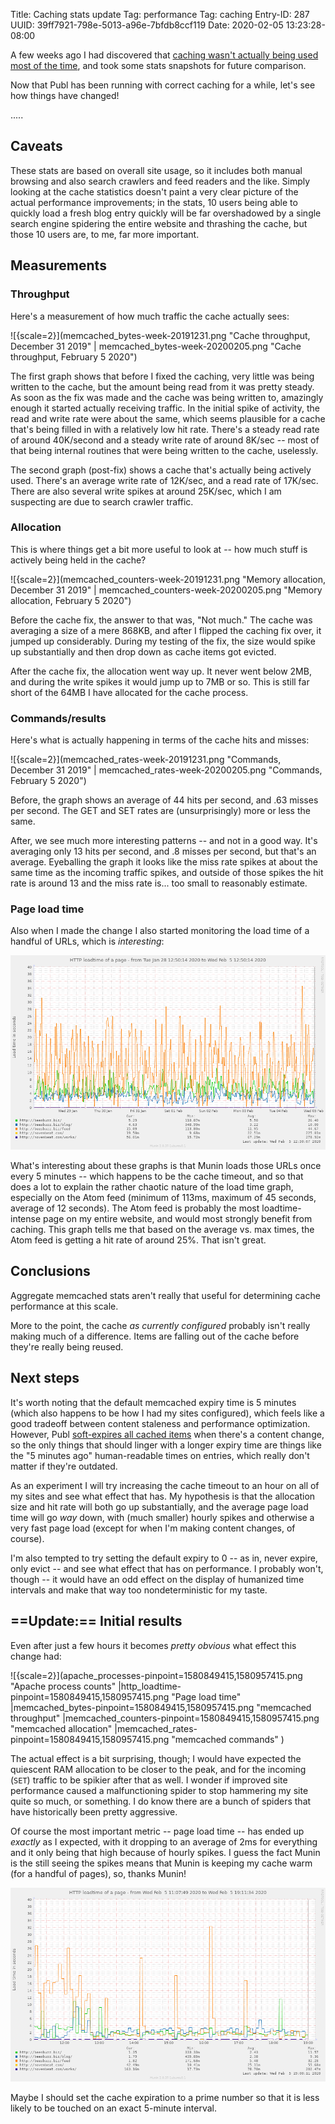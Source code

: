 Title: Caching stats update
Tag: performance
Tag: caching
Entry-ID: 287
UUID: 39ff7921-798e-5013-a96e-7bfdb8ccf119
Date: 2020-02-05 13:23:28-08:00

A few weeks ago I had discovered that [caching wasn't actually being used most of the time](304), and took some stats snapshots for future comparison.

Now that Publ has been running with correct caching for a while, let's see how things have changed!

.....

## Caveats

These stats are based on overall site usage, so it includes both manual browsing and also search crawlers and feed readers and the like. Simply looking at the cache statistics doesn't paint a very clear picture of the actual performance improvements; in the stats, 10 users being able to quickly load a fresh blog entry quickly will be far overshadowed by a single search engine spidering the entire website and thrashing the cache, but those 10 users are, to me, far more important.

## Measurements

### Throughput

Here's a measurement of how much traffic the cache actually sees:

![{scale=2}](memcached_bytes-week-20191231.png "Cache throughput, December 31 2019"
| memcached_bytes-week-20200205.png "Cache throughput, February 5 2020")

The first graph shows that before I fixed the caching, very little was being written to the cache, but the amount being read from it was pretty steady. As soon as the fix was made and the cache was being written to, amazingly enough it started actually receiving traffic. In the initial spike of activity, the read and write rate were about the same, which seems plausible for a cache that's being filled in with a relatively low hit rate. There's a steady read rate of around 40K/second and a steady write rate of around 8K/sec -- most of that being internal routines that were being written to the cache, uselessly.

The second graph (post-fix) shows a cache that's actually being actively used. There's an average write rate of 12K/sec, and a read rate of 17K/sec. There are also several write spikes at around 25K/sec, which I am suspecting are due to search crawler traffic.

### Allocation

This is where things get a bit more useful to look at -- how much stuff is actively being held in the cache?

![{scale=2}](memcached_counters-week-20191231.png "Memory allocation, December 31 2019"
| memcached_counters-week-20200205.png "Memory allocation, February 5 2020")

Before the cache fix, the answer to that was, "Not much." The cache was averaging a size of a mere 868KB, and after I flipped the caching fix over, it jumped up considerably. During my testing of the fix, the size would spike up substantially and then drop down as cache items got evicted.

After the cache fix, the allocation went way up. It never went below 2MB, and during the write spikes it would jump up to 7MB or so. This is still far short of the 64MB I have allocated for the cache process.

### Commands/results

Here's what is actually happening in terms of the cache hits and misses:

![{scale=2}](memcached_rates-week-20191231.png "Commands, December 31 2019"
| memcached_rates-week-20200205.png "Commands, February 5 2020")

Before, the graph shows an average of 44 hits per second, and .63 misses per second. The GET and SET rates are (unsurprisingly) more or less the same.

After, we see much more interesting patterns -- and not in a good way. It's averaging only 13 hits per second, and .8 misses per second, but that's an average. Eyeballing the graph it looks like the miss rate spikes at about the same time as the incoming traffic spikes, and outside of those spikes the hit rate is around 13 and the miss rate is... too small to reasonably estimate.

### Page load time

Also when I made the change I also started monitoring the load time of a handful of URLs, which is *interesting*:

![{scale=2}](http_loadtime-week-20200205.png "page load time")

What's interesting about these graphs is that Munin loads those URLs once every 5 minutes -- which happens to be the cache timeout, and so that does a lot to explain the rather chaotic nature of the load time graph, especially on the Atom feed (minimum of 113ms, maximum of 45 seconds, average of 12 seconds). The Atom feed is probably the most loadtime-intense page on my entire website, and would most strongly benefit from caching. This graph tells me that based on the average vs. max times, the Atom feed is getting a hit rate of around 25%. That isn't great.

## Conclusions

Aggregate memcached stats aren't really that useful for determining cache performance at this scale.

More to the point, the cache *as currently configured* probably isn't really making much of a difference. Items are falling out of the cache before they're really being reused.

## Next steps

It's worth noting that the default memcached expiry time is 5 minutes (which also happens to be how I had my sites configured), which feels like a good tradeoff between content staleness and performance optimization. However, Publ [soft-expires all cached items](https://github.com/PlaidWeb/Publ/commit/6ae4ae5731da46027ced9f0ea381dad66e3584a4#diff-650397549bec3d65892e233d5bd328f6R113) when there's a content change, so the only things that should linger with a longer expiry time are things like the "5 minutes ago" human-readable times on entries, which really don't matter if they're outdated.

As an experiment I will try increasing the cache timeout to an hour on all of my sites and see what effect that has. My hypothesis is that the allocation size and hit rate will both go up substantially, and the average page load time will go *way* down, with (much smaller) hourly spikes and otherwise a very fast page load (except for when I'm making content changes, of course).

I'm also tempted to try setting the default expiry to 0 -- as in, never expire, only evict -- and see what effect that has on performance. I probably won't, though -- it would have an odd effect on the display of humanized time intervals and make that way too nondeterministic for my taste.

## ==Update:== Initial results

Even after just a few hours it becomes *pretty obvious* what effect this change had:

![{scale=2}](apache_processes-pinpoint=1580849415,1580957415.png "Apache process counts"
|http_loadtime-pinpoint=1580849415,1580957415.png "Page load time"
|memcached_bytes-pinpoint=1580849415,1580957415.png "memcached throughput"
|memcached_counters-pinpoint=1580849415,1580957415.png "memcached allocation"
|memcached_rates-pinpoint=1580849415,1580957415.png "memcached commands"
)

The actual effect is a bit surprising, though; I would have expected the quiescent RAM allocation to be closer to the peak, and for the incoming (`SET`) traffic to be spikier after that as well. I wonder if improved site performance caused a malfunctioning spider to stop hammering my site quite so much, or something. I do know there are a bunch of spiders that have historically been pretty aggressive.

Of course the most important metric -- page load time -- has ended up *exactly* as I expected, with it dropping to an average of 2ms for everything and it only being that high because of hourly spikes. I guess the fact Munin is the still seeing the spikes means that Munin is keeping my cache warm (for a handful of pages), so, thanks Munin!

![](http_loadtime-pinpoint=1580929669,1580958694.png "Munin keeping the cache warm")

Maybe I should set the cache expiration to a prime number so that it is less likely to be touched on an exact 5-minute interval.
